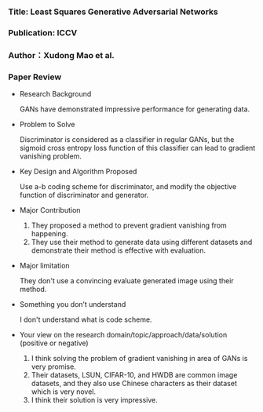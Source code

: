 ### Title: Least Squares Generative Adversarial Networks

### Publication: ICCV

### Author：Xudong Mao et al.


### Paper Review
- Research Background

  GANs have demonstrated impressive performance for generating data.

- Problem to Solve

  Discriminator is considered as a classifier in regular GANs, but the sigmoid cross entropy loss function of this classifier can lead to gradient vanishing problem.

- Key Design and Algorithm Proposed

  Use a-b coding scheme for discriminator, and modify the objective function of discriminator and generator.

- Major Contribution

  1. They proposed a method to prevent gradient vanishing from happening.
  2. They use their method to generate data using different datasets and demonstrate their method is effective with evaluation.

- Major limitation

  They don't use a convincing evaluate generated image using their method.

- Something you don’t understand

  I don't understand what is code scheme.

- Your view on the research domain/topic/approach/data/solution  (positive or negative)

  1. I think solving the problem of gradient vanishing in area of GANs is very promise.
  2. Their datasets, LSUN, CIFAR-10, and HWDB are common image datasets, and they also use Chinese characters as their dataset which is very novel.
  3. I think their solution is very impressive. 
